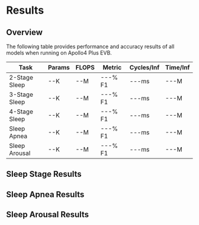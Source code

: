 # Results

## Overview

The following table provides performance and accuracy results of all models when running on Apollo4 Plus EVB.

| Task           | Params   | FLOPS   | Metric     | Cycles/Inf | Time/Inf   |
| -------------- | -------- | ------- | ---------- | ---------- | ---------- |
| 2-Stage Sleep  | --K      | --M     | ---% F1   | ---ms       | ---M       |
| 3-Stage Sleep  | --K      | --M     | ---% F1   | ---ms       | ---M       |
| 4-Stage Sleep  | --K      | --M     | ---% F1   | ---ms       | ---M       |
| Sleep Apnea    | --K      | --M     | ---% F1   | ---ms       | ---M       |
| Sleep Arousal  | --K      | --M     | ---% F1   | ---ms       | ---M       |


## Sleep Stage Results


## Sleep Apnea Results


## Sleep Arousal Results
